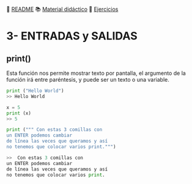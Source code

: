 
:page_with_curl: [README](../README.md) :books: [Material didáctico](/documentation/indicedocu.md) :pencil: [Ejercicios](/tests/indicetests.md)




# 3- ENTRADAS y SALIDAS

## print()

Esta función nos permite mostrar texto por pantalla,
el argumento de la función irá entre paréntesis, y puede ser un texto o una variable.

````python
print ("Hello World")
>> Hello World

x = 5
print (x)
>> 5

print (""" Con estas 3 comillas con
un ENTER podemos cambiar 
de línea las veces que queramos y así 
no tenemos que colocar varios print.""")

>>  Con estas 3 comillas con
un ENTER podemos cambiar 
de línea las veces que queramos y así
no tenemos que colocar varios print.
````

